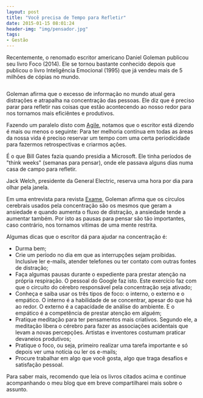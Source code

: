 ```yaml
---
layout: post
title: "Você precisa de Tempo para Refletir" 
date: 2015-01-15 08:01:24 
header-img: "img/pensador.jpg" 
tags: 
- Gestão
---
```

Recentemente, o renomado escritor americano Daniel Goleman publicou seu livro Foco (2014). Ele se tornou bastante conhecido depois que publicou o livro Inteligência Emocional (1995) que já vendeu mais de 5 milhões de cópias no mundo.

<a href="#">
    <img class="img-responsive" src="{{ site.baseurl }}/img/daniel-goleman.jpg" alt="">
</a>

Goleman afirma que o excesso de informação no mundo atual gera distrações e atrapalha na concentração das pessoas. Ele diz que é preciso parar para refletir nas coisas que estão acontecendo ao nosso redor para nos tornamos mais eficiêntes e produtivos. 

Fazendo um paralelo disto com <a href="http://www.casadocodigo.com.br/products/livro-agile">Agile</a>, notamos que o escritor está dizendo é mais ou menos o seguinte: Para ter melhoria contínua em todas as áreas da nossa vida é preciso reservar um tempo com uma certa periodicidade para fazermos retrospectivas e criarmos ações. 

É o que Bill Gates fazia quando presidia a Microsoft. Ele tinha períodos  de "think weeks" (semanas para pensar), onde ele passava alguns dias numa casa de campo para refletir. 

Jack Welch, presidente da General Electric, reserva uma hora por dia para olhar pela janela.

Em uma entrevista para revista <a href="http://exame.abril.com.br/">Exame</a>, Goleman afirma que os círculos cerebrais usados pela concentração são os mesmos que geram a ansiedade e quando aumenta o fluxo de distração, a ansiedade tende a aumentar também. Por isto as pausas para pensar são tão importantes, caso contrário, nos tornamos vítimas de uma mente restrita.

Algumas dicas que o escritor dá para ajudar na concentração é: 

* Durma bem;
* Crie um período no dia em que as interrupções sejam proibidas. Inclusive ler e-mails, atender telefones ou ter contato com outras fontes de distração;
* Faça algumas pausas durante o expediente para prestar atenção na própria respiração. O pessoal do Google faz isto. Este exercício faz com que o circuito do cérebro responsável pela concentração seja ativado;
* Conheça e saiba usar os três tipos de foco: o interno, o externo e o empático. O interno é a habilidade de se concentrar, apesar do que há ao redor. O externo é a capacidade de análise do ambiente. E o empático é a competência de prestar atenção em alguém;
* Pratique meditação para ter pensamentos mais criativos. Segundo ele, a meditação libera o cérebro para fazer as associações acidentais que levam a novas percepções. Artistas e inventores costumam praticar devaneios produtivos;
* Pratique o foco, ou seja, primeiro realizar uma tarefa importante e só depois ver uma notícia ou ler os e-mails;
* Procure trabalhar em algo que você gosta, algo que traga desafios e satisfação pessoal.

Para saber mais, recomendo que leia os livros citados acima e continue acompanhando o meu blog que em breve compartilharei mais sobre o assunto.

<a href="#">
    <img class="img-responsive" src="{{ site.baseurl }}/img/livro-foco.jpg" alt="">
</a>
